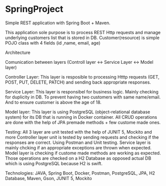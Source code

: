 # SpringProject

Simple REST application with Spring Boot + Maven. 

This application sole purpose is to process REST Http requests and manage underlying customers list that is stored in DB.
Customer(resource) is simple POJO class with 4 fields (id ,name, email, age)

Architecture

Comunication between layers
(Controll layer <-> Service Layer <-> Model layer)

Controller Layer: This layer is resposible to processing Htttp requests (GET, POST, PUT, DELETE, PATCH) and sending back appropriate responses.

Service Layer: This layer is responsibel for business logic. Mainly checking for duplicity in DB. 
To prevent having two customers with same name/email. And to ensure customer is above the age of 18.  

Model layer: This layer is using PostgreSQL (object-relational database system) for its DB that is running in Docker container.
All CRUD operations are done with the help of JPA premade methods + few custome made ones.

Testing: 
All 3 layer are unit tested with the help of JUNIT 5, Mockito and more
Controller layer unit is tested by sending requests and checking if the responses are correct. Using Postman and Unit testing.
Service layer is mainly chcking if an appropriate exceptions are thrown when expected.
Model layer is checking if custome made methods are working as expected. Those operations are checked on a H2 Database as opposed actual DB which is using PostgreSQL because H2 is swift.

Technologies: JAVA, Spring Boot, Docker, Postman, PostgreSQL, JPA, H2 Database, Maven, Gson, JUNIT 5, Mockito
